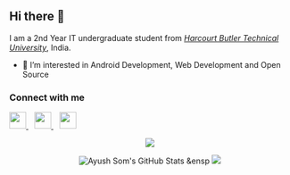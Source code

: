 ## Hi there 👋
I am a 2nd Year IT undergraduate student from <a href="hbtu.ac.in">_Harcourt Butler Technical University_</a>, India.<br>

- 👀 I’m interested in Android Development, Web Development and Open Source

### Connect with me
<p>
  <a href="https://twitter.com/AyushSom6">
    <img width="30px" src="https://www.vectorlogo.zone/logos/twitter/twitter-official.svg" />
  </a>&ensp;
  <a href="https://www.linkedin.com/in/ayushsom/">
    <img width="30px" src="https://www.vectorlogo.zone/logos/linkedin/linkedin-icon.svg" />
  </a>&ensp;
  <a href="https://www.instagram.com/its_awsom/">
    <img width="30px" src="https://www.vectorlogo.zone/logos/instagram/instagram-icon.svg" />
  </a>
</p>

<p align="center">
<p align="center"> <img src="https://komarev.com/ghpvc/?username=ayushsom1&color=red" /> </p>
</p>


<p align="center">
  <img alt="Ayush Som's GitHub Stats" src="https://github-readme-stats-six-flame.vercel.app/api?username=ayushsom1&show_icons=true&hide_border=false&theme=tokyonight" />
  &ensp
  <img src="https://github-readme-stats.vercel.app/api/top-langs/?username=ayushsom1&title_color=f0883e&text_color=c9d1d9&bg_color=0d1117&hide_border=true&hide=html&layout=compact&langs_count=7">
</p>
